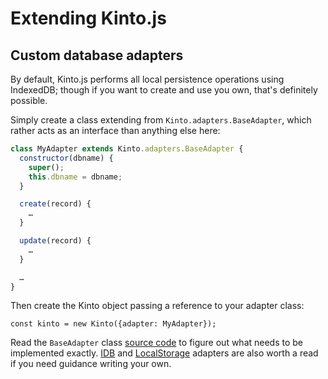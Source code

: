 # Extending Kinto.js

## Custom database adapters

By default, Kinto.js performs all local persistence operations using IndexedDB; though if you want to create and use you own, that's definitely possible.

Simply create a class extending from `Kinto.adapters.BaseAdapter`, which rather acts as an interface than anything else here:

```js
class MyAdapter extends Kinto.adapters.BaseAdapter {
  constructor(dbname) {
    super();
    this.dbname = dbname;
  }

  create(record) {
    …
  }

  update(record) {
    …
  }

  …
}
```

Then create the Kinto object passing a reference to your adapter class:

```
const kinto = new Kinto({adapter: MyAdapter});
```

Read the `BaseAdapter` class [source code](https://github.com/mozilla-services/kinto.js/blob/master/src/adapters/base.js) to figure out what needs to be implemented exactly. [IDB](https://github.com/mozilla-services/kinto.js/blob/master/src/adapters/IDB.js) and [LocalStorage](https://github.com/mozilla-services/kinto.js/blob/master/src/adapters/localStorage.js) adapters are also worth a read if you need guidance writing your own.
